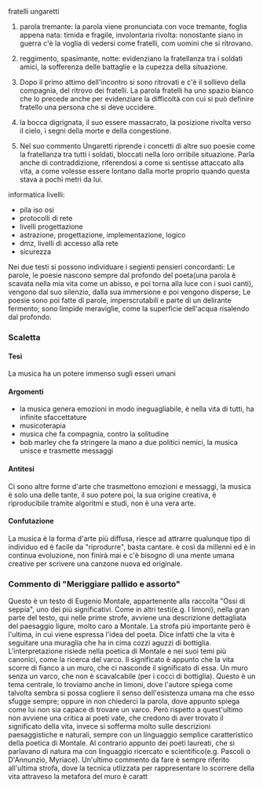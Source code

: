 fratelli ungaretti
1. parola tremante: la parola viene pronunciata con voce tremante, foglia appena nata: timida e fragile, involontaria rivolta: nonostante siano in guerra c'è la voglia di vedersi come fratelli, com uomini che si ritrovano.
2. reggimento, spasimante, notte: evidenziano la fratellanza tra i soldati amici, la sofferenza delle battaglie e la cupezza della situazione.
3. Dopo il primo attimo dell'incontro si sono ritrovati e c'è il sollievo della compagnia, del ritrovo dei fratelli.
	La parola fratelli ha uno spazio bianco che lo precede anche per evidenziare la difficoltà con cui si può definire fratello una persona che si deve uccidere.

3. la bocca digrignata, il suo essere massacrato, la posizione rivolta verso il cielo, i segni della morte e della congestione. 
10. Nel suo commento Ungaretti riprende i concetti di altre suo poesie come la fratellanza tra tutti i soldati, bloccati nella loro orribile situazione. Parla anche di contraddizione, riferendosi a come si sentisse attaccato alla vita, a come volesse essere lontano dalla morte proprio quando questa stava a pochi metri da lui.

informatica
livelli:
- pila iso osi
- protocolli di rete
- livelli progettazione
- astrazione, progettazione, implementazione, logico
- dmz, livelli di accesso alla rete
- sicurezza

Nei due testi si possono individuare i segienti pensieri concordanti:
Le parole, le poesie nascono sempre dal profondo del poeta(una parola è scavata nella mia vita come un abisso, e poi torna alla luce con i suoi canti), vengono dal suo silenzio, dalla sua immersione e poi vengono disperse; Le poesie sono poi fatte di parole, imperscrutabili e parte di un delirante fermento; sono limpide meraviglie, come la superficie dell'acqua risalendo dal profondo.

### Scaletta

#### Tesi
La musica ha un potere immenso sugli esseri umani
#### Argomenti
- la musica genera emozioni in modo ineguagliabile, è nella vita di tutti, ha infinite sfaccettature
- musicoterapia
- musica che fa compagnia, contro la solitudine
- bob marley che fa stringere la mano a due politici nemici, la musica unisce e trasmette messaggi
#### Antitesi
Ci sono altre forme d'arte che trasmettono emozioni e messaggi, la musica è solo una delle tante, il suo potere poi, la sua origine creativa, è riproducibile tramite algoritmi e studi, non è una vera arte.
#### Confutazione
La musica è la forma d'arte più diffusa, riesce ad attrarre qualunque tipo di individuo ed è facile da "riprodurre", basta cantare. è così da millenni ed è in continua evoluzione, non finirà mai e c'è bisogno di una mente umana creative per scrivere una canzone nuova ed originale.

### Commento di "Meriggiare pallido e assorto"
Questo è un testo di Eugenio Montale, appartenente alla raccolta "Ossi di seppia", uno dei più significativi.
Come in altri testi(e.g. I limoni), nella gran parte del testo, qui nelle prime strofe, avviene una descrizione dettagliata del paesaggio ligure, molto caro a Montale. La strofa più importante però è l'ultima, in cui viene espressa l'idea del poeta. Dice infatti che la vita è seguitare una muraglia che ha in cima cozzi aguzzi di bottiglia. L'interpretazione risiede nella poetica di Montale e nei suoi temi più canonici, come la ricerca del varco. Il significato è appunto che la vita scorre di fianco a un muro, che ci nasconde il significato di essa. Un muro senza un varco, che non è scavalcabile (per i cocci di bottiglia).
Questo è un tema centrale, lo troviamo anche in limoni, dove l'autore spiega come talvolta sembra si possa cogliere il senso dell'esistenza umana ma che esso sfugge sempre; oppure in non chiederci la parola, dove appunto spiega come lui non sia capace di trovare un varco.
Però rispetto a quest'ultimo non avviene una critica ai poeti vate, che credono di aver trovato il significato della vita, invece si sofferma molto sulle descrizioni paesaggistiche e naturali, sempre con un linguaggio semplice caratteristico della poetica di Montale. Al contrario appunto dei poeti laureati, che sì parlavano di natura ma con linguaggio ricercato e scientifico(e.g. Pascoli o D'Annunzio, Myriace).
Un'ultimo commento da fare è sempre riferito all'ultima strofa, dove la tecnica utlizzata per rappresentare lo scorrere della vita attraveso la metafora del muro è caratt